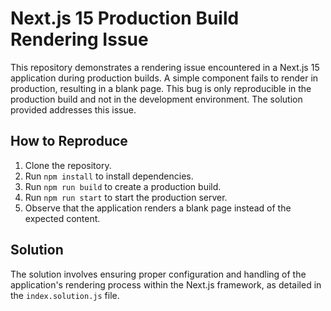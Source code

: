 # Next.js 15 Production Build Rendering Issue

This repository demonstrates a rendering issue encountered in a Next.js 15 application during production builds.  A simple component fails to render in production, resulting in a blank page. This bug is only reproducible in the production build and not in the development environment.  The solution provided addresses this issue.

## How to Reproduce

1. Clone the repository.
2. Run `npm install` to install dependencies.
3. Run `npm run build` to create a production build.
4. Run `npm run start` to start the production server.
5. Observe that the application renders a blank page instead of the expected content.

## Solution

The solution involves ensuring proper configuration and handling of the application's rendering process within the Next.js framework, as detailed in the `index.solution.js` file.